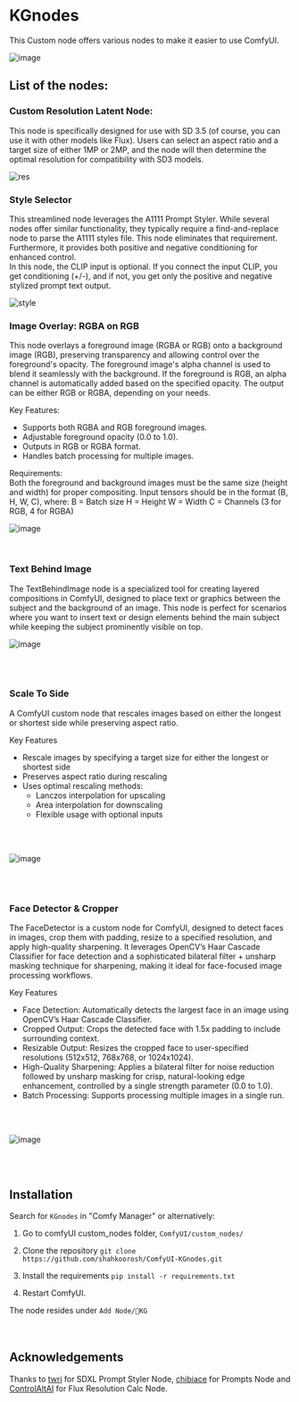 # KGnodes

This Custom node offers various nodes to make it easier to use ComfyUI.


![image](https://github.com/user-attachments/assets/7887ddcf-43cd-4f83-9fd9-2ed04a6c9d2b)


## List of the nodes:

### Custom Resolution Latent Node: <br>
This node is specifically designed for use with SD 3.5 (of course, you can use it with other models like Flux). Users can select an aspect ratio and a target size of either 1MP or 2MP, and the node will then determine the optimal resolution for compatibility with SD3 models.

![res](https://github.com/user-attachments/assets/df2e5f8c-94c7-41b9-b5d6-58c467dad866)




### Style Selector <br>
This streamlined node leverages the A1111 Prompt Styler. While several nodes offer similar functionality, they typically require a find-and-replace node to parse the A1111 styles file. This node eliminates that requirement. Furthermore, it provides both positive and negative conditioning for enhanced control.<br>
In this node, the CLIP input is optional. If you connect the input CLIP, you get conditioning (+/-), and if not, you get only the positive and negative stylized prompt text output.

![style](https://github.com/user-attachments/assets/46e76753-cc46-460f-b5c9-3f3e3882739a)




### Image Overlay: RGBA on RGB <br>
This node overlays a foreground image (RGBA or RGB) onto a background image (RGB), preserving transparency and allowing control over the foreground's opacity. The foreground image's alpha channel is used to blend it seamlessly with the background. If the foreground is RGB, an alpha channel is automatically added based on the specified opacity. The output can be either RGB or RGBA, depending on your needs.

Key Features:<br>
- Supports both RGBA and RGB foreground images.
- Adjustable foreground opacity (0.0 to 1.0).
- Outputs in RGB or RGBA format.
- Handles batch processing for multiple images.

Requirements:<br>
Both the foreground and background images must be the same size (height and width) for proper compositing.
Input tensors should be in the format (B, H, W, C), where:
B = Batch size
H = Height
W = Width
C = Channels (3 for RGB, 4 for RGBA)

![image](https://github.com/user-attachments/assets/33e1acf7-e3df-442b-9155-b998865dc987)

<br>

### Text Behind Image <br>
The TextBehindImage node is a specialized tool for creating layered compositions in ComfyUI, designed to place text or graphics between the subject and the background of an image. This node is perfect for scenarios where you want to insert text or design elements behind the main subject while keeping the subject prominently visible on top.
<br>


![image](https://github.com/user-attachments/assets/9870bae3-8bc3-4314-9c91-57638ea0f7b1)

<br>
<br>

### Scale To Side <br>
A ComfyUI custom node that rescales images based on either the longest or shortest side while preserving aspect ratio.

Key Features <br>
- Rescale images by specifying a target size for either the longest or shortest side
- Preserves aspect ratio during rescaling
- Uses optimal rescaling methods:
  - Lanczos interpolation for upscaling
  - Area interpolation for downscaling
  - Flexible usage with optional inputs
<br>
<br>

![image](https://github.com/user-attachments/assets/3a608676-2131-4935-8ccb-e73ab9abb361)

<br>
<br>

### Face Detector & Cropper <br>
The FaceDetector is a custom node for ComfyUI, designed to detect faces in images, crop them with padding, resize to a specified resolution, and apply high-quality sharpening. It leverages OpenCV’s Haar Cascade Classifier for face detection and a sophisticated bilateral filter + unsharp masking technique for sharpening, making it ideal for face-focused image processing workflows.



Key Features <br>

- Face Detection: Automatically detects the largest face in an image using OpenCV’s Haar Cascade Classifier.
- Cropped Output: Crops the detected face with 1.5x padding to include surrounding context.
- Resizable Output: Resizes the cropped face to user-specified resolutions (512x512, 768x768, or 1024x1024).
- High-Quality Sharpening: Applies a bilateral filter for noise reduction followed by unsharp masking for crisp, natural-looking edge enhancement, controlled by a single strength parameter (0.0 to 1.0).
- Batch Processing: Supports processing multiple images in a single run.

<br>
<br>

![image](https://github.com/user-attachments/assets/ad43d658-d6af-46b0-8d7e-91d01843bf19)


<br>
<br>

## Installation

Search for `KGnodes` in "Comfy Manager" or alternatively:

1. Go to comfyUI custom_nodes folder, `ComfyUI/custom_nodes/`
   
2. Clone the repository `git clone https://github.com/shahkoorosh/ComfyUI-KGnodes.git`

3. Install the requirements `pip install -r requirements.txt`

4. Restart ComfyUI.

The node resides under `Add Node/🎨KG`
<br>
<br>
<br>

## Acknowledgements
Thanks to [twri](https://github.com/twri/sdxl_prompt_styler) for SDXL Prompt Styler Node, [chibiace](https://github.com/chibiace/ComfyUI-Chibi-Nodes) for Prompts Node and [ControlAltAI](https://github.com/gseth/ControlAltAI-Nodes) for Flux Resolution Calc Node.


